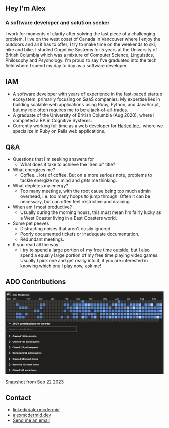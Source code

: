 ## Hey I'm Alex
### A software developer and solution seeker
I work for moments of clarity after solving the last piece of a challenging problem. I live on the west coast of Canada in Vancouver where I enjoy the outdoors and all it has to offer; I try to make time on the weekends to ski, hike and bike. I studied Cognitive Systems for 5 years at the University of British Columbia which was a mixture of Computer Science, Linguistics, Philosophy and Psychology. I'm proud to say I've graduated into the tech field where I spend my day to day as a software developer. 

## IAM
- A software developer with years of experience in the fast-paced startup ecosystem, primarily focusing on SaaS companies. My expertise lies in building scalable web applications using Ruby, Python, and JavaScript, but my role often requires me to be a jack-of-all-trades.
- A graduate of the University of British Columbia (Aug 2020), where I completed a BA in Cognitive Systems.
- Currently working full time as a web developer for [Harled Inc.](https://github.com/harled), where we specialize in Ruby on Rails web applications.

## Q&A
- Questions that I'm seeking answers for
    - What does it take to achieve the 'Senior' title?
- What energizes me?
    - Coffee... lots of coffee. But on a more serious note, problems to tackle energize my mind and gets me thinking.
- What depletes my energy?
    - Too many meetings, with the root cause being too much admin overhead, i.e. too many hoops to jump through. Often it can be necessary, but can often feel restrictive and draining.
- When am I most productive?
    - Usually during the morning hours, this must mean I'm fairly lucky as a West Coaster living in a East Coasters world.
- Some pet peeves
    - Distracting noises that aren't easily ignored.
    - Poorly documented tickets or inadequate documentation.
    - Redundant meetings.
- If you read all the way
    - I try to spend a large portion of my free time outside, but I also spend a equally large portion of my free time playing video games. Usually I pick one and get really into it, if you are interested in knowing which one I play now, ask me!

## ADO Contributions
![ADO Contributions](https://github.com/alexmcdermid/alexmcdermid/blob/main/ADOContributionsSept22.png?raw=true)

Snapshot from Sep 22 2023

## Contact
- [linkedin/alexmcdermid](https://www.linkedin.com/in/alexmcdermid/)
- [alexmcdermid.dev](https://www.alexmcdermid.dev/)
- [Send me an email](mailto:alexander.mcdermid@alumni.ubc.ca)
